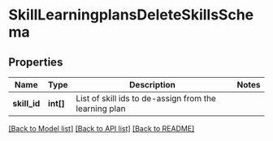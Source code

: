 # SkillLearningplansDeleteSkillsSchema

## Properties
Name | Type | Description | Notes
------------ | ------------- | ------------- | -------------
**skill_id** | **int[]** | List of skill ids to de-assign from the learning plan | 

[[Back to Model list]](../README.md#documentation-for-models) [[Back to API list]](../README.md#documentation-for-api-endpoints) [[Back to README]](../README.md)


